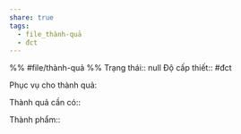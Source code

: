 ```yaml
---
share: true
tags:
  - file_thành-quả
  - đct
---
```


%%
#file/thành-quả
%%
Trạng thái:: null
Độ cấp thiết:: #đct

Phục vụ cho thành quả:

Thành quả cần có:: 

Thành phẩm::
